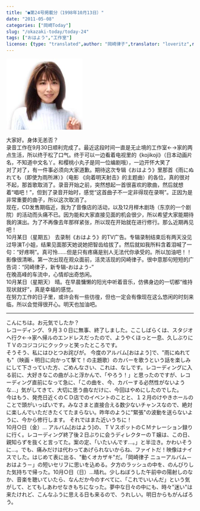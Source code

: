 ```yaml
---
title: "●第24号掲載分（1998年10月13日）"
date: "2011-05-08"
categories: ["岡崎Today"]
slug: "/okazaki-today/today-24"
tags: ["おはよう","工作室"]
license: {type: "translated",author: "岡崎律子",translator: "loveritz",reproduced-url: "http://love.life.coocan.jp/today/today24.html",reproduced-website: "岡崎律子Book"}
---
```


[![](./images/today24.jpg)](./images/today24.jpg)

大家好。身体无恙否？  
录音工作在9月30日顺利完成了。最近这段时间一直是无止境的工作室←→家的两点生活，所以终于松了口气。终于可以一边看着电视里的《kojikoji》（日本动画片名，不知道中文名丫。和樱桃小丸子是同一位编剧哦），一边开怀大笑了  
对了对了，有一件事必须向大家道歉。期待这次专辑《おはよう》里那首《雨にぬれても（即使为雨所淋）》（电影 《向着明天射击》的主题曲）的各位，真的很对不起，那首歌取消了。录音开始之前，突然想起一首很喜欢的歌曲，然后就想着“唱吧！”，但到了录音开始时，感觉“这首曲子不一定非得现在录啊”。正因为是非常重要的曲子，所以这次取消了。  
现在，CD发售期临近，我为了音像店的活动，以及12月榉木剧场（东京的一个剧院）的活动而头痛不已。因为能和大家直接见面的机会很少，所以希望大家能期待我的演出。为了不再像去年那样紧张，所以现在开始就在进行修行。那么近期再见吧！  
10月某日（星期五） 去录制《おはよう》的TV广告。专辑录制结束后有两天没见过导演T小姐，结果见面那天她说她把智齿给拔了。然后就如我所料含着泪喊了一句：“好疼啊”。真可怜……但是只有疼痛是别人无法代你承受的。所以加油吧！！  
影像很清晰。第一次出现在观众面前，活灵活现的冈崎律子。很中意那句短短的广告词：“冈崎律子，新专辑-おはよう-”  
在晚高峰的车流中，心情却出奇悠闲。  
10月某日（星期天） 晴。在早晨慵懒的阳光中听着音乐，仿佛身边的一切都“维持现状就好”，真是幸福的感觉。  
在努力工作的日子里，或许会有一些彷徨，但也一定会有像现在这么悠闲的时刻来临，所以会觉得很开心。明天也加油吧。

---

こんにちは。お元気でしたか？  
レコーディング、９月３０日に無事、終了しました。ここしばらくは、スタジオへ行ク←→家へ帰ルのエンドレスだったので、ようやくほっと一息、久しぶりにＴＶのコジコジにクックッと笑ったところです。  
そうそう、私にはひとつお詫びが。 今度のアルバム\[おはよう\]で、"雨にぬれても"（映画・明日に向かって撃て！の主題歌）のカバーを歌うという話を楽しみにして下さっていた方、ごめんなさい、これは、なしです。レコーディングに入る前に、大好きなこの曲がふと浮かんで、「やろう！」と思ったのですが、レコーディング直前になって急に、「この曲を、今、カバーする必然性がないような…」気がしてきて、大切に思う曲なだけに、今回はやめにしたのでした。  
今はもう、発売日近くのＣＤ店でのイベントのことと、１２月のけやきホールのことで頭がいっぱいです。みなさまと直接合える数少ないチャンスなので、絶対に楽しんでいただきたくてたまらない。昨年のように"緊張"の波動を送らないように、今から修行します。 それではまた近いうちに！  
10月○日（金）… アルバム\[おはよう\]の、ＴＶスポットのＣＭナレーション録りに行く。レコーディング終了後２日ぶりに会うディレクターのＴ嬢は、この日、親知らずを抜くと言ってた。案の定、「いたいんです…。」と半泣き。かわいそうに…。でも、痛みだけは代わってあげられないからね、ファイトだ！映像はナイスでした。はじめて表に出る、"動くオカザキ"だ。「岡崎律子 ニューアルバム－おはよう－」の短いセリフに思いを込める。夕方のラッシュの中を、のんびりした気持ちで帰った。10月○日（日）…晴れ。少しねぼうした午前中の陽射しのなか、音楽を聴いていたら、なんだか今のすべてに、「これでいいんだ」という気がして、とてもしあわせなきもちになった。夢中な日々の中にも、時々"迷い"は来たけれど、こんなふうに思える日も来るので、うれしい。明日からもがんばろう。  

  
